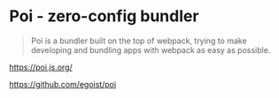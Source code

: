 # Poi - zero-config bundler

> Poi is a bundler built on the top of webpack,
> trying to make developing and bundling apps
> with webpack as easy as possible.

<https://poi.js.org/>

<https://github.com/egoist/poi>
